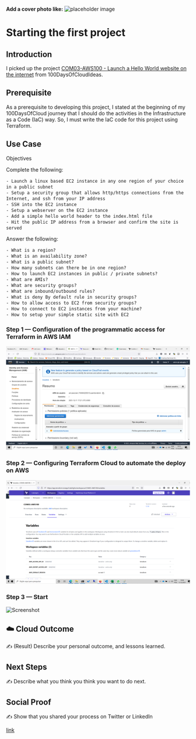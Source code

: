 **Add a cover photo like:**
![placeholder image](https://via.placeholder.com/1200x600)

# Starting the first project

## Introduction

I picked up the project [COM03-AWS100 - Launch a Hello World website on the internet](https://github.com/100DaysOfCloud/100DaysOfCloudIdeas/blob/master/Projects/COM/COM03/COM03-AWS100.md) from 100DaysOfCloudIdeas.

## Prerequisite

As a prerequisite to developing this project, I stated at the beginning of my 100DaysOfCloud journey that I should do the activities in the Infrastructure as a Code (IaC) way. So, I must write the IaC code for this project using Terraform.
## Use Case

Objectives

Complete the following:

    - Launch a linux based EC2 instance in any one region of your choice in a public subnet
    - Setup a security group that allows http/https connections from the Internet, and ssh from your IP address
    - SSH into the EC2 instance
    - Setup a webserver on the EC2 instance
    - Add a simple hello world header to the index.html file
    - Hit the public IP address from a browser and confirm the site is served

Answer the following:

    - What is a region?
    - What is an availability zone?
    - What is a public subnet?
    - How many subnets can there be in one region?
    - How to launch EC2 instances in public / private subnets?
    - What are AMIs?
    - What are security groups?
    - What are inbound/outbound rules?
    - What is deny By default rule in security groups?
    - How to allow access to EC2 from security groups?
    - How to connect to EC2 instances from your machine?
    - How to setup your simple static site with EC2

### Step 1 — Configuration of the programmatic access for Terraform in AWS IAM

![Screenshot](../../images/img01.png)

### Step 2 — Configuring Terraform Cloud to automate the deploy on AWS

![Screenshot](../../images/img02.png)

### Step 3 — Start

![Screenshot](https://via.placeholder.com/500x300)

## ☁️ Cloud Outcome

✍️ (Result) Describe your personal outcome, and lessons learned.

## Next Steps

✍️ Describe what you think you think you want to do next.

## Social Proof

✍️ Show that you shared your process on Twitter or LinkedIn

[link](link)

